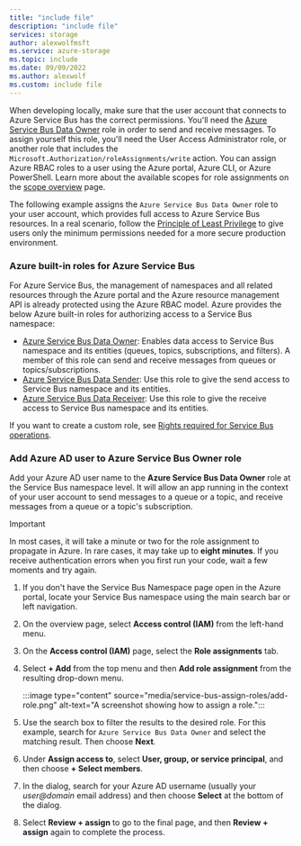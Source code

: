 ```yaml
---
title: "include file"
description: "include file"
services: storage
author: alexwolfmsft
ms.service: azure-storage
ms.topic: include
ms.date: 09/09/2022
ms.author: alexwolf
ms.custom: include file
---
```


When developing locally, make sure that the user account that connects to Azure Service Bus has the correct permissions. You'll need the [Azure Service Bus Data Owner](../../../articles/role-based-access-control/built-in-roles.md#azure-service-bus-data-owner) role in order to send and receive messages. To assign yourself this role, you'll need the User Access Administrator role, or another role that includes the `Microsoft.Authorization/roleAssignments/write` action. You can assign Azure RBAC roles to a user using the Azure portal, Azure CLI, or Azure PowerShell. Learn more about the available scopes for role assignments on the [scope overview](../../../articles/role-based-access-control/scope-overview.md) page.

The following example assigns the `Azure Service Bus Data Owner` role to your user account, which provides full access to Azure Service Bus resources. In a real scenario, follow the [Principle of Least Privilege](../../../articles/active-directory/develop/secure-least-privileged-access.md) to give users only the minimum permissions needed for a more secure production environment.

### Azure built-in roles for Azure Service Bus
For Azure Service Bus, the management of namespaces and all related resources through the Azure portal and the Azure resource management API is already protected using the Azure RBAC model. Azure provides the below Azure built-in roles for authorizing access to a Service Bus namespace:

- [Azure Service Bus Data Owner](../../../articles/role-based-access-control/built-in-roles.md#azure-service-bus-data-owner): Enables data access to Service Bus namespace and its entities (queues, topics, subscriptions, and filters). A member of this role can send and receive messages from queues or topics/subscriptions. 
- [Azure Service Bus Data Sender](../../../articles/role-based-access-control/built-in-roles.md#azure-service-bus-data-sender): Use this role to give the send access to Service Bus namespace and its entities.
- [Azure Service Bus Data Receiver](../../../articles/role-based-access-control/built-in-roles.md#azure-service-bus-data-receiver): Use this role to give the receive access to Service Bus namespace and its entities.

If you want to create a custom role, see [Rights required for Service Bus operations](../../../articles/service-bus-messaging/service-bus-sas.md#rights-required-for-service-bus-operations).

### Add Azure AD user to Azure Service Bus Owner role

Add your Azure AD user name to the **Azure Service Bus Data Owner** role at the Service Bus namespace level. It will allow an app running in the context of your user account to send messages to a queue or a topic, and receive messages from a queue or a topic's subscription. 

> [!IMPORTANT]
> In most cases, it will take a minute or two for the role assignment to propagate in Azure. In rare cases, it may take up to **eight minutes**. If you receive authentication errors when you first run your code, wait a few moments and try again.

1. If you don't have the Service Bus Namespace page open in the Azure portal, locate your Service Bus namespace using the main search bar or left navigation.
2. On the overview page, select **Access control (IAM)** from the left-hand menu.	
3. On the **Access control (IAM)** page, select the **Role assignments** tab.
4. Select **+ Add** from the top menu and then **Add role assignment** from the resulting drop-down menu.

    :::image type="content" source="media/service-bus-assign-roles/add-role.png" alt-text="A screenshot showing how to assign a role.":::    
5. Use the search box to filter the results to the desired role. For this example, search for `Azure Service Bus Data Owner` and select the matching result. Then choose **Next**.
1. Under **Assign access to**, select **User, group, or service principal**, and then choose **+ Select members**.

    
1. In the dialog, search for your Azure AD username (usually your *user@domain* email address) and then choose **Select** at the bottom of the dialog. 
1. Select **Review + assign** to go to the final page, and then **Review + assign** again to complete the process.